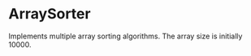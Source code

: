 ArraySorter
===========

Implements multiple array sorting algorithms. The array size is initially 10000. 
